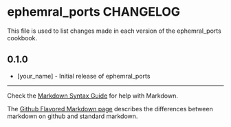 ephemral_ports CHANGELOG
========================

This file is used to list changes made in each version of the ephemral_ports cookbook.

0.1.0
-----
- [your_name] - Initial release of ephemral_ports

- - -
Check the [Markdown Syntax Guide](http://daringfireball.net/projects/markdown/syntax) for help with Markdown.

The [Github Flavored Markdown page](http://github.github.com/github-flavored-markdown/) describes the differences between markdown on github and standard markdown.
